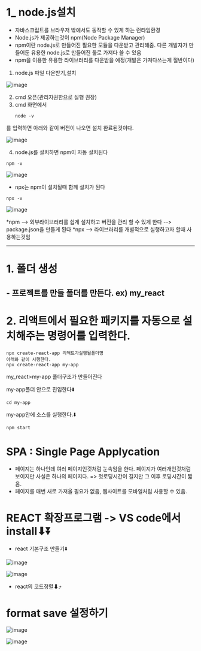 # 1_ node.js설치
* 자바스크립트를 브라우저 밖에서도 동작할 수 있게 하는 런타임환경
* Node.js가 제공하는것이 npm(Node Package Manager)
* npm이란 node.js로 만들어진 필요한 모듈을 다운받고 관리해줌. 다른 개발자가 만들어둔 유용한 node.js로 만들어진 툴로 가져다 쓸 수 있음
* npm을 이용한 유용한 라이브러리를 다운받을 예정(개발은 가져다쓰는게 절반이다)


1. node.js 파일 다운받기,설치
   
![image](https://github.com/hyunju960429/node.js-connect/assets/145514544/6d68169f-35d2-409c-aa80-8833059df209)

2. cmd 오픈(관리자권한으로 실행 권장)
3. cmd 화면에서
   ```
   node -v
   ```
를 입력하면 아래와 같이 버전이 나오면 설치 완료된것이다.

![image](https://github.com/hyunju960429/node.js-connect/assets/145514544/0445efcb-9047-4a8e-be42-ac8fb802d7f7)

4. node.js를 설치하면 npm이 자동 설치된다
```
npm -v
```

![image](https://github.com/hyunju960429/node.js-connect/assets/145514544/053a40a7-c31d-4a6f-a8ee-4e55dc81b07c)

* npx는 npm이 설치될때 함께 설치가 된다
```
npx -v
```
![image](https://github.com/hyunju960429/node.js-connect/assets/145514544/9bc5285a-0656-4d58-8efa-82a567ffaa1b)


*npm --> 외부라이브러리를 쉽게 설치하고 버전을 관리 할 수 있게 한다 --> package.json을 만들게 된다
*npx --> 라이브러리를 개별적으로 실행하고자 할때 사용하는것임


-------------------------------------------------------


# 1. 폴더 생성
## - 프로젝트를 만들 폴더를 만든다. ex) my_react
# 2. 리액트에서 필요한 패키지를 자동으로 설치해주는 명령어를 입력한다.

```
npx create-react-app 리액트가실행될폴더명
아래와 같이 시행한다.
npx create-react-app my-app 
```
my_react>my-app 폴더구조가 만들어진다

my-app폴더 안으로 진입한다⬇️
```
cd my-app
```

my-app안에 소스를 실행한다.⬇️
```
npm start
```

# SPA : Single Page Applycation
- 페이지는 하나인데 여러 페이지인것처럼 눈속임을 한다. 페이지가 여러개인것처럼 보이지만 사실은 하나의 페이지다. => 첫로딩시간이 길지만 그 이후 로딩시간이 짧음.
- 페이지를 매번 새로 가져올 필요가 없음, 웹사이트를 모바일처럼 사용할 수 있음.

# REACT 확장프로그램 -> VS code에서 install⬇⏬
- react 기본구조 만들기⬇️
  
![image](https://github.com/hyunju960429/React/assets/145514544/69d9bdf5-1d55-413d-a75d-4f9e167ac83b)



![image](https://github.com/hyunju960429/React/assets/145514544/4ca03b92-bb90-4e97-977c-11f2afcc1d87)

- react의 코드정렬⬇⤴️


# format save 설정하기
![image](https://github.com/hyunju960429/React/assets/145514544/a6ebe10d-e1e0-422e-b500-b12e8dfb3475)

![image](https://github.com/hyunju960429/React/assets/145514544/4af2370e-c67c-4ede-b76a-3d51398d3f38)



